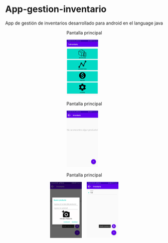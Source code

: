 # App-gestion-inventario
App de gestión de inventarios desarrollado para android en el language java
<div align="center">
           <p>Pantalla principal</p>
           <img width="20%" src="assets/imag1.jpeg" alt="Pantalla principal" title="Pantalla principal">
           <img height="0" width="8px">
           <p>Pantalla principal</p>
           <img width="20%" src="assets/imag2.jpeg" alt="Pantalla de ingreso de inventario" title="Pantalla de ingreso de inventario">
           <img height="0" width="8px">
           <p>Pantalla principal</p>
           <img width="20%" src="assets/imag3.jpeg" alt="Pantalla principal" title="Pantalla principal">
           <img height="0" width="8px">
           <img width="20%" src="assets/imag4.jpeg" alt="Pantalla de ingreso de inventario" title="Pantalla de ingreso de inventario">
</div>
